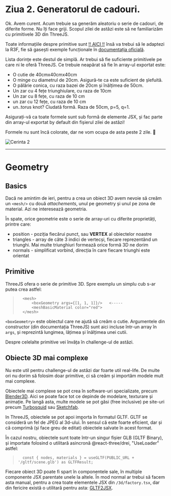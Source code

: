 # Ziua 2. Generatorul de cadouri.
Ok. Avem curent. Acum trebuie sa generăm aleatoriu o serie de cadouri, de diferite forme. Nu îți face griji. Scopul zilei de astăzi este să ne familiarizăm cu primitivele 3D din ThreeJS.

Toate informațiile despre primitive sunt [!! AICI !!](https://threejs.org/docs/#api/en/geometries/BoxGeometry) însă va trebui să le adaptezi la R3F, fie să gasești exemple funcționale în [documentația oficială](https://docs.pmnd.rs/react-three-fiber/getting-started/examples).

Lista dorințe este destul de simplă. Ar trebui să fie suficiente primitivele pe care ni le oferă ThreeJS. Ce trebuie neapărat să fie în array-ul exportat este:

 - O cutie de 40cmx40cmx40cm
 - O minge cu diametrul de 20cm. Asigură-te ca este suficient de șlefuită.
 - O pălărie conica, cu raza bazei de 20cm și înălțimea de 50cm.
 - Un zar cu 4 fețe triunghiulare, cu raza de 10cm
 - Un zar cu 8 fețe, cu raza de 10 cm
 - un zar cu 12 fețe, cu raza de 10 cm
 - un..torus knot? Ciudată formă. Raza de 50cm, p=5, q=1. 

Asigurați-vă ca toate formele sunt sub formă de elemente JSX, și fac parte din array-ul exportat by default din fișierul zilei de astăzi!

Formele nu sunt încă colorate, dar ne vom ocupa de asta peste 2 zile. 🦄

![Cerinta 2](https://vr-projects-eu.s3.eu-central-1.amazonaws.com/front-end-ro/c2-cerinta.png)

---

# Geometry

## Basics

Dacă ne amintim de ieri, pentru a crea un obiect 3D avem nevoie să creăm un `<mesh/>` cu două *attachements*, unul pe geometry și unul pe zona de material. Azi ne interesează geometria.

În spate, orice geometrie este o serie de array-uri cu diferite proprietăți, printre care:
- position - poziția fiecărui punct, sau **VERTEX** al obiectelor noastre
- triangles - array de câte 3 indici de vertecși, fiecare reprezentând un triunghi. Mai multe triunghiuri formează orice formă 3D ne dorim
- normals - simplificat vorbind, direcția în care fiecare triunghi este orientat

## Primitive

ThreeJS ofera o serie de primitive 3D. Spre exemplu un simplu cub s-ar putea crea astfel:

>       <mesh>
>           <boxGeometry args={[1, 1, 1]}/>   <-----
>           <meshBasicMaterial color="red">
>       </mesh>

`<boxGeometry>` este obiectul care ne ajută să creăm o cutie. Argumentele din constructor (din documentația ThreeJS) sunt aici incluse într-un array în `args`, și reprezintă lungimea, lățimea și înălțimea unei cutii.

Despre celelalte primitive vei învăța în challenge-ul de astăzi.

## Obiecte 3D mai complexe

Nu este util pentru challenge-ul de astăzi dar foarte util real-life. De multe ori nu dorim să folosim doar primitive, ci să creăm și importăm modele mult mai complexe.

Obiectele mai complexe se pot crea în software-uri specializate, precum [Blender3D](https://www.blender.org/). Aici se poate face tot ce depinde de modelare, texturare și animație. Pe langă asta, multe modele se pot găsi (free inclusive) pe site-uri precum [Turbosquid](https://www.turbosquid.com/) sau [Sketchfab](https://sketchfab.com/feed).

In ThreeJS, obiectele se pot apoi importa în formatul GLTF. GLTF se consideră un fel de JPEG al 3d-ului. În sensul că este foarte eficient, dar și că comprimă (și face greu de editat) obiectele salvate în acest format.

În cazul nostru, obiectele sunt toate într-un singur fișier GLB (GLTF Binary), și importate folosind o utilitară asincronă @react-three/drei, "UseLoader" astfel:

>       const { nodes, materials } = useGLTF(PUBLIC_URL + '/gltf/scene.glb') as GLTFResult;

Fiecare obiect 3D poate fi spart în componentele sale, în multiple componente JSX parentate unele la altele. În mod normal ar trebui să facem asta manual, pentru a crea toate elementele JSX din `/3d/factory.tsx`, dar din fericire există o utilitară pentru asta: [GLTF2JSX](https://github.com/pmndrs/gltfjsx).
